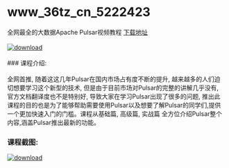 # www_36tz_cn_5222423
全网最全的大数据Apache Pulsar视频教程
[下载地址](http://www.36tz.cn/article/5222423 "下载地址")
<br/></br>[![download](http://36tz.cn/muke_img/2022_01_1-27-300x190.png "下载地址")](http://www.36tz.cn/article/5222423 "下载地址")
<br/></br>### 课程介绍:<br/></br>全网首推, 随着这这几年Pulsar在国内市场占有度不断的提升, 越来越多的人们迫切想要学习这个新型的技术, 但是由于目前市场对Pulsar的完整的讲解几乎没有, 官方文档翻译度也不是特别好, 导致大家在学习Pulsar出现了很多的问题, 推出此课程的目的也是为了能够帮助需要使用Pulsar以及想要了解Pulsar的同学们,提供一个更加快速入门的门槛。课程从基础篇, 高级篇, 实战篇 全方位介绍Pulsar整个内容,涵盖Pulsar推出最新的功能。

### 课程截图:
[![download](http://36tz.cn/muke_img/2022_01_2-31.png "下载地址")](http://www.36tz.cn/article/5222423 "下载地址")
